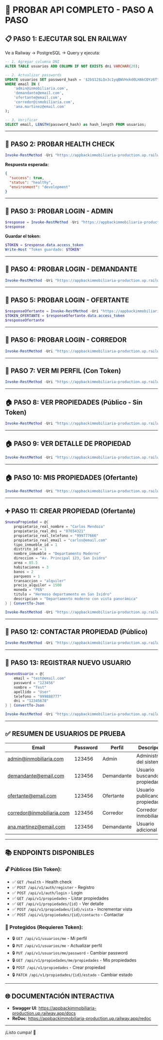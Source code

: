 # 🧪 PROBAR API COMPLETO - PASO A PASO

## 📋 PASO 1: EJECUTAR SQL EN RAILWAY

Ve a Railway → PostgreSQL → Query y ejecuta:

```sql
-- 1. Agregar columna DNI
ALTER TABLE usuarios ADD COLUMN IF NOT EXISTS dni VARCHAR(20);

-- 2. Actualizar passwords
UPDATE usuarios SET password_hash = '$2b$12$LQv3c1yqBWVHxkd0LHAkCOYz6TtxMQJqhN8/LewY5GyYqgXNm7Hxu' 
WHERE email IN (
    'admin@inmobiliaria.com',
    'demandante@email.com',
    'ofertante@email.com',
    'corredor@inmobiliaria.com',
    'ana.martinez@email.com'
);

-- 3. Verificar
SELECT email, LENGTH(password_hash) as hash_length FROM usuarios;
```

---

## 🧪 PASO 2: PROBAR HEALTH CHECK

```powershell
Invoke-RestMethod -Uri "https://appbackimmobiliaria-production.up.railway.app/health"
```

**Respuesta esperada:**
```json
{
  "success": true,
  "status": "healthy",
  "environment": "development"
}
```

---

## 🔐 PASO 3: PROBAR LOGIN - ADMIN

```powershell
$response = Invoke-RestMethod -Uri "https://appbackimmobiliaria-production.up.railway.app/api/v1/auth/login" -Method Post -ContentType "application/json" -Body '{"email":"admin@inmobiliaria.com","password":"123456"}'
$response
```

**Guardar el token:**
```powershell
$TOKEN = $response.data.access_token
Write-Host "Token guardado: $TOKEN"
```

---

## 🔐 PASO 4: PROBAR LOGIN - DEMANDANTE

```powershell
Invoke-RestMethod -Uri "https://appbackimmobiliaria-production.up.railway.app/api/v1/auth/login" -Method Post -ContentType "application/json" -Body '{"email":"demandante@email.com","password":"123456"}'
```

---

## 🔐 PASO 5: PROBAR LOGIN - OFERTANTE

```powershell
$responseOfertante = Invoke-RestMethod -Uri "https://appbackimmobiliaria-production.up.railway.app/api/v1/auth/login" -Method Post -ContentType "application/json" -Body '{"email":"ofertante@email.com","password":"123456"}'
$TOKEN_OFERTANTE = $responseOfertante.data.access_token
$responseOfertante
```

---

## 🔐 PASO 6: PROBAR LOGIN - CORREDOR

```powershell
Invoke-RestMethod -Uri "https://appbackimmobiliaria-production.up.railway.app/api/v1/auth/login" -Method Post -ContentType "application/json" -Body '{"email":"corredor@inmobiliaria.com","password":"123456"}'
```

---

## 👤 PASO 7: VER MI PERFIL (Con Token)

```powershell
Invoke-RestMethod -Uri "https://appbackimmobiliaria-production.up.railway.app/api/v1/usuarios/me" -Headers @{Authorization="Bearer $TOKEN"}
```

---

## 🏠 PASO 8: VER PROPIEDADES (Público - Sin Token)

```powershell
Invoke-RestMethod -Uri "https://appbackimmobiliaria-production.up.railway.app/api/v1/propiedades"
```

---

## 🏠 PASO 9: VER DETALLE DE PROPIEDAD

```powershell
Invoke-RestMethod -Uri "https://appbackimmobiliaria-production.up.railway.app/api/v1/propiedades/1"
```

---

## 🏠 PASO 10: MIS PROPIEDADES (Ofertante)

```powershell
Invoke-RestMethod -Uri "https://appbackimmobiliaria-production.up.railway.app/api/v1/propiedades/me/propiedades" -Headers @{Authorization="Bearer $TOKEN_OFERTANTE"}
```

---

## ➕ PASO 11: CREAR PROPIEDAD (Ofertante)

```powershell
$nuevaPropiedad = @{
    propietario_real_nombre = "Carlos Mendoza"
    propietario_real_dni = "87654321"
    propietario_real_telefono = "999777666"
    propietario_real_email = "carlos@email.com"
    tipo_inmueble_id = 1
    distrito_id = 1
    nombre_inmueble = "Departamento Moderno"
    direccion = "Av. Principal 123, San Isidro"
    area = 85.5
    habitaciones = 3
    banos = 2
    parqueos = 1
    transaccion = "alquiler"
    precio_alquiler = 1500
    moneda = "PEN"
    titulo = "Hermoso departamento en San Isidro"
    descripcion = "Departamento moderno con vista panorámica"
} | ConvertTo-Json

Invoke-RestMethod -Uri "https://appbackimmobiliaria-production.up.railway.app/api/v1/propiedades" -Method Post -ContentType "application/json" -Headers @{Authorization="Bearer $TOKEN_OFERTANTE"} -Body $nuevaPropiedad
```

---

## 📧 PASO 12: CONTACTAR PROPIEDAD (Público)

```powershell
Invoke-RestMethod -Uri "https://appbackimmobiliaria-production.up.railway.app/api/v1/propiedades/1/contacto?nombre=Juan&email=juan@email.com&telefono=999888777&mensaje=Me%20interesa%20la%20propiedad" -Method Post
```

---

## 📝 PASO 13: REGISTRAR NUEVO USUARIO

```powershell
$nuevoUsuario = @{
    email = "test@email.com"
    password = "123456"
    nombre = "Test"
    apellido = "User"
    telefono = "999888777"
    dni = "12345678"
} | ConvertTo-Json

Invoke-RestMethod -Uri "https://appbackimmobiliaria-production.up.railway.app/api/v1/auth/register" -Method Post -ContentType "application/json" -Body $nuevoUsuario
```

---

## ✅ RESUMEN DE USUARIOS DE PRUEBA

| Email | Password | Perfil | Descripción |
|-------|----------|--------|-------------|
| admin@inmobiliaria.com | 123456 | Admin | Administrador del sistema |
| demandante@email.com | 123456 | Demandante | Usuario buscando propiedades |
| ofertante@email.com | 123456 | Ofertante | Usuario publicando propiedades |
| corredor@inmobiliaria.com | 123456 | Corredor | Corredor inmobiliario |
| ana.martinez@email.com | 123456 | Demandante | Usuario adicional |

---

## 📚 ENDPOINTS DISPONIBLES

### 🔓 Públicos (Sin Token):
- ✅ `GET /health` - Health check
- ✅ `POST /api/v1/auth/register` - Registro
- ✅ `POST /api/v1/auth/login` - Login
- ✅ `GET /api/v1/propiedades` - Listar propiedades
- ✅ `GET /api/v1/propiedades/{id}` - Ver detalle
- ✅ `POST /api/v1/propiedades/{id}/vista` - Incrementar vista
- ✅ `POST /api/v1/propiedades/{id}/contacto` - Contactar

### 🔐 Protegidos (Requieren Token):
- 🔒 `GET /api/v1/usuarios/me` - Mi perfil
- 🔒 `PUT /api/v1/usuarios/me` - Actualizar perfil
- 🔒 `PUT /api/v1/usuarios/me/password` - Cambiar password
- 🔒 `GET /api/v1/propiedades/me/propiedades` - Mis propiedades
- 🔒 `POST /api/v1/propiedades` - Crear propiedad
- 🔒 `PATCH /api/v1/propiedades/{id}/estado` - Cambiar estado

---

## 🌐 DOCUMENTACIÓN INTERACTIVA

- **Swagger UI**: https://appbackimmobiliaria-production.up.railway.app/docs
- **ReDoc**: https://appbackimmobiliaria-production.up.railway.app/redoc

---

¡Listo cumpa! 🚀
